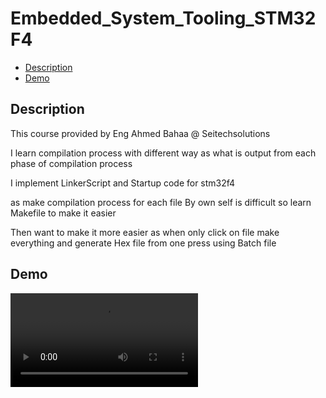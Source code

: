 # Embedded_System_Tooling_STM32F4
- [Description](#Description)
- [Demo](#Demo)


## Description
<p>This course provided by Eng Ahmed Bahaa @ Seitechsolutions </p>
<p>I learn compilation process with different way as what is output from each phase of compilation process  </p>
<p>I implement LinkerScript and Startup code for stm32f4 </p>
<p>as make compilation process for each file By own self is difficult so learn Makefile to make it easier </p>
<p>Then want to make it more easier as when only click on file make everything and generate Hex file from one press using Batch file</p>

## Demo
![Demo](https://github.com/HESHAM47GAMAL/Embedded_System_Tooling_STM32F4/blob/main/Demo.mkv)
